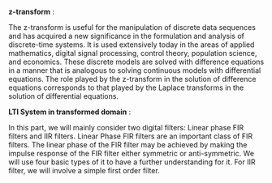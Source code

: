 **z-transform** :

The z-transform is useful for the manipulation of discrete data sequences and has acquired a new significance in the formulation and analysis of discrete-time systems. It is used extensively today in the areas of applied mathematics, digital signal processing, control theory, population science, and economics. These discrete models are solved with difference equations in a manner that is analogous to solving continuous models with differential equations. The role played by the z-transform in the solution of difference equations corresponds to that played by the Laplace transforms in the solution of differential equations.

**LTI System in transformed domain** :

In this part, we will mainly consider two digital filters: Linear phase FIR filters and IIR filters. Linear Phase FIR filters are an important class of FIR filters. The linear phase of the FIR filter may be achieved by making the impulse response of the FIR filter either symmetric or anti-symmetric. We will use four basic types of it to have a further understanding for it. For IIR filter, we will involve a simple first order filter. 
